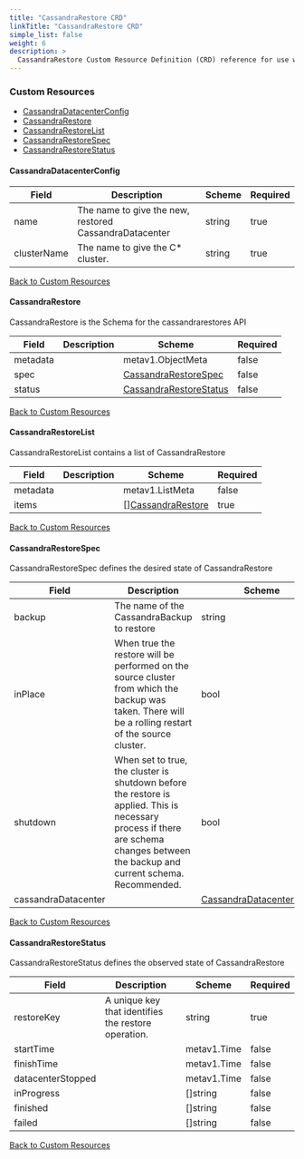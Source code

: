 ```yaml
---
title: "CassandraRestore CRD"
linkTitle: "CassandraRestore CRD"
simple_list: false
weight: 6
description: >
  CassandraRestore Custom Resource Definition (CRD) reference for use with K8ssandra Operator.
---
```


### Custom Resources



* [CassandraDatacenterConfig](#cassandradatacenterconfig)
* [CassandraRestore](#cassandrarestore)
* [CassandraRestoreList](#cassandrarestorelist)
* [CassandraRestoreSpec](#cassandrarestorespec)
* [CassandraRestoreStatus](#cassandrarestorestatus)

#### CassandraDatacenterConfig



| Field | Description | Scheme | Required |
| ----- | ----------- | ------ | -------- |
| name | The name to give the new, restored CassandraDatacenter | string | true |
| clusterName | The name to give the C* cluster. | string | true |

[Back to Custom Resources](#custom-resources)

#### CassandraRestore

CassandraRestore is the Schema for the cassandrarestores API

| Field | Description | Scheme | Required |
| ----- | ----------- | ------ | -------- |
| metadata |  | metav1.ObjectMeta | false |
| spec |  | [CassandraRestoreSpec](#cassandrarestorespec) | false |
| status |  | [CassandraRestoreStatus](#cassandrarestorestatus) | false |

[Back to Custom Resources](#custom-resources)

#### CassandraRestoreList

CassandraRestoreList contains a list of CassandraRestore

| Field | Description | Scheme | Required |
| ----- | ----------- | ------ | -------- |
| metadata |  | metav1.ListMeta | false |
| items |  | [][CassandraRestore](#cassandrarestore) | true |

[Back to Custom Resources](#custom-resources)

#### CassandraRestoreSpec

CassandraRestoreSpec defines the desired state of CassandraRestore

| Field | Description | Scheme | Required |
| ----- | ----------- | ------ | -------- |
| backup | The name of the CassandraBackup to restore | string | true |
| inPlace | When true the restore will be performed on the source cluster from which the backup was taken. There will be a rolling restart of the source cluster. | bool | true |
| shutdown | When set to true, the cluster is shutdown before the restore is applied. This is necessary process if there are schema changes between the backup and current schema. Recommended. | bool | true |
| cassandraDatacenter |  | [CassandraDatacenterConfig](#cassandradatacenterconfig) | true |

[Back to Custom Resources](#custom-resources)

#### CassandraRestoreStatus

CassandraRestoreStatus defines the observed state of CassandraRestore

| Field | Description | Scheme | Required |
| ----- | ----------- | ------ | -------- |
| restoreKey | A unique key that identifies the restore operation. | string | true |
| startTime |  | metav1.Time | false |
| finishTime |  | metav1.Time | false |
| datacenterStopped |  | metav1.Time | false |
| inProgress |  | []string | false |
| finished |  | []string | false |
| failed |  | []string | false |

[Back to Custom Resources](#custom-resources)
